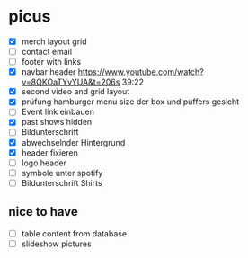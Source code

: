 # picus

- [x] merch layout grid
- [ ] contact email
- [ ] footer with links
- [x] navbar header https://www.youtube.com/watch?v=8QKOaTYvYUA&t=206s 39:22
- [x] second video and grid layout
- [x] prüfung hamburger menu size der box und puffers gesicht
- [ ] Event link einbauen
- [x] past shows hidden
- [ ] Bildunterschrift
- [x] abwechselnder Hintergrund
- [x] header fixieren
- [ ] logo header
- [ ] symbole unter spotify
- [ ] Bildunterschrift Shirts

## nice to have

- [ ] table content from database
- [ ] slideshow pictures
